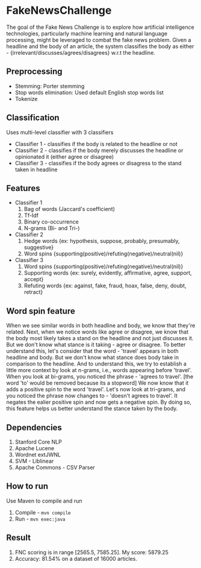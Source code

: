 # FakeNewsChallenge
The goal of the Fake News Challenge is to explore how artificial intelligence technologies, particularly machine learning and natural language processing, might be leveraged to combat the fake news problem. Given a headline and the body of an article, the system classifies the body as either - {irrelevant/discusses/agrees/disagrees} w.r.t the headline.
## Preprocessing
- Stemming: Porter stemming
- Stop words elimination: Used default English stop words list
- Tokenize
## Classification
Uses multi-level classifier with 3 classifiers
- Classifier 1 - classifies if the body is related to the headline or not
- Classifier 2 - classifies if the body merely discusses the headline or opinionated it (either agree or disagree)
- Classifier 3 - classifies if the body agrees or disagress to the stand taken in headline
## Features
- Classifier 1
    1. Bag of words (Jaccard's coefficient)
    2. Tf-Idf
    3. Binary co-occurrence
    4. N-grams (Bi- and Tri-)
- Classifier 2
    1. Hedge words {ex: hypothesis, suppose, probably, presumably, suggestive}
    2. Word spins {supporting(positive)/refuting(negative)/neutral(nil)}
- Classifier 3
    1. Word spins {supporting(positive)/refuting(negative)/neutral(nil)}
    2. Supporting words {ex: surely, evidently, affirmative, agree, support, accept}
    2. Refuting words {ex: against, fake, fraud, hoax, false, deny, doubt, retract}

## Word spin feature
When we see similar words in both headline and body, we know that they're related.
Next, when we notice words like agree or disagree, we know that the body most likely takes a stand on the headline and not just discusses it.
But we don't know what stance is it taking - agree or disagree.
To better understand this, let's consider that the word - 'travel' appears in both headline and body. But we don't know what stance does body take in comparison to the headline. And to understand this, we try to establish a little more context by look at n-grams, i.e., words appearing before 'travel'.
When you look at bi-grams, you noticed the phrase - 'agrees to travel'. [the word 'to' would be removed because its a stopword]
We now know that it adds a positive spin to the word 'travel'.
Let's now look at tri-grams, and you noticed the phrase now changes to - 'doesn't agrees to travel'.
It negates the ealier positive spin and now gets a negative spin.
By doing so, this feature helps us better understand the stance taken by the body.

## Dependencies
1. Stanford Core NLP
2. Apache Lucene
3. Wordnet extJWNL
4. SVM - Liblinear
5. Apache Commons - CSV Parser
## How to run
Use Maven to compile and run
1. Compile - `mvn compile`
2. Run - `mvn exec:java`
## Result
1. FNC scoring is in range [2565.5, 7585.25]. My score: 5879.25
2. Accuracy: 81.54% on a dataset of 16000 articles.
